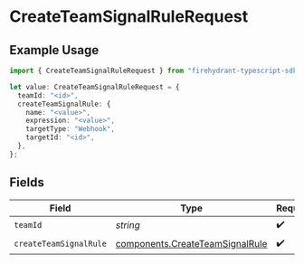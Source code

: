 # CreateTeamSignalRuleRequest

## Example Usage

```typescript
import { CreateTeamSignalRuleRequest } from "firehydrant-typescript-sdk/models/operations";

let value: CreateTeamSignalRuleRequest = {
  teamId: "<id>",
  createTeamSignalRule: {
    name: "<value>",
    expression: "<value>",
    targetType: "Webhook",
    targetId: "<id>",
  },
};
```

## Fields

| Field                                                                              | Type                                                                               | Required                                                                           | Description                                                                        |
| ---------------------------------------------------------------------------------- | ---------------------------------------------------------------------------------- | ---------------------------------------------------------------------------------- | ---------------------------------------------------------------------------------- |
| `teamId`                                                                           | *string*                                                                           | :heavy_check_mark:                                                                 | N/A                                                                                |
| `createTeamSignalRule`                                                             | [components.CreateTeamSignalRule](../../models/components/createteamsignalrule.md) | :heavy_check_mark:                                                                 | N/A                                                                                |